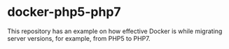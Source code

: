 # docker-php5-php7

This repository has an example on how effective Docker is while migrating server versions, for example, from PHP5 to PHP7.
